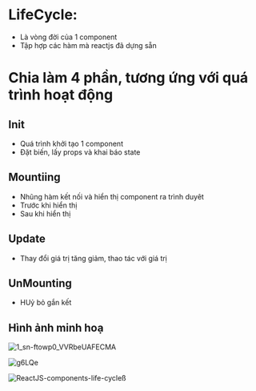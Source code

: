 # LifeCycle:
* Là vòng đời của 1 component
* Tập hợp các hàm mà reactjs đã dựng sẵn 
# Chia làm 4 phần, tương ứng với quá trình hoạt động
## Init
* Quá trình khởi tạo 1 component
* Đặt biến, lấy props và khai báo state
## Mountiing
* Nhũng hàm kết nối và hiển thị component ra trình duyêt
* Trước khi hiển thị
* Sau khi hiển thị
## Update
* Thay đổi giá trị tăng giảm, thao tác với giá trị
## UnMounting
* HUỷ bỏ gắn kết

## Hình ảnh minh hoạ
![1_sn-ftowp0_VVRbeUAFECMA](/Users/huynhdat/Downloads/1_sn-ftowp0_VVRbeUAFECMA.png)

![g6LQe](/Users/huynhdat/Downloads/g6LQe.png)

![ReactJS-components-life-cycle](/Users/huynhdat/Downloads/ReactJS-components-life-cycle.png)ß